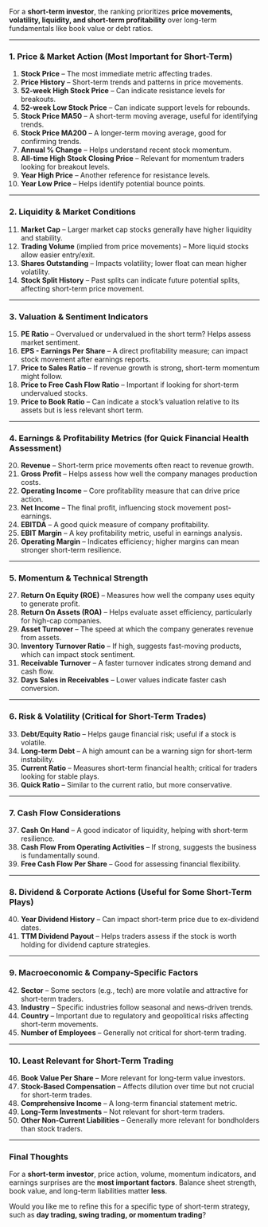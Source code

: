 For a **short-term investor**, the ranking prioritizes **price movements, volatility, liquidity, and short-term profitability** over long-term fundamentals like book value or debt ratios.  

---

### **1. Price & Market Action (Most Important for Short-Term)**
1. **Stock Price** – The most immediate metric affecting trades.  
2. **Price History** – Short-term trends and patterns in price movements.  
3. **52-week High Stock Price** – Can indicate resistance levels for breakouts.  
4. **52-week Low Stock Price** – Can indicate support levels for rebounds.  
5. **Stock Price MA50** – A short-term moving average, useful for identifying trends.  
6. **Stock Price MA200** – A longer-term moving average, good for confirming trends.  
7. **Annual % Change** – Helps understand recent stock momentum.  
8. **All-time High Stock Closing Price** – Relevant for momentum traders looking for breakout levels.  
9. **Year High Price** – Another reference for resistance levels.  
10. **Year Low Price** – Helps identify potential bounce points.  

---

### **2. Liquidity & Market Conditions**
11. **Market Cap** – Larger market cap stocks generally have higher liquidity and stability.  
12. **Trading Volume** (implied from price movements) – More liquid stocks allow easier entry/exit.  
13. **Shares Outstanding** – Impacts volatility; lower float can mean higher volatility.  
14. **Stock Split History** – Past splits can indicate future potential splits, affecting short-term price movement.  

---

### **3. Valuation & Sentiment Indicators**
15. **PE Ratio** – Overvalued or undervalued in the short term? Helps assess market sentiment.  
16. **EPS - Earnings Per Share** – A direct profitability measure; can impact stock movement after earnings reports.  
17. **Price to Sales Ratio** – If revenue growth is strong, short-term momentum might follow.  
18. **Price to Free Cash Flow Ratio** – Important if looking for short-term undervalued stocks.  
19. **Price to Book Ratio** – Can indicate a stock’s valuation relative to its assets but is less relevant short term.  

---

### **4. Earnings & Profitability Metrics (for Quick Financial Health Assessment)**
20. **Revenue** – Short-term price movements often react to revenue growth.  
21. **Gross Profit** – Helps assess how well the company manages production costs.  
22. **Operating Income** – Core profitability measure that can drive price action.  
23. **Net Income** – The final profit, influencing stock movement post-earnings.  
24. **EBITDA** – A good quick measure of company profitability.  
25. **EBIT Margin** – A key profitability metric, useful in earnings analysis.  
26. **Operating Margin** – Indicates efficiency; higher margins can mean stronger short-term resilience.  

---

### **5. Momentum & Technical Strength**
27. **Return On Equity (ROE)** – Measures how well the company uses equity to generate profit.  
28. **Return On Assets (ROA)** – Helps evaluate asset efficiency, particularly for high-cap companies.  
29. **Asset Turnover** – The speed at which the company generates revenue from assets.  
30. **Inventory Turnover Ratio** – If high, suggests fast-moving products, which can impact stock sentiment.  
31. **Receivable Turnover** – A faster turnover indicates strong demand and cash flow.  
32. **Days Sales in Receivables** – Lower values indicate faster cash conversion.  

---

### **6. Risk & Volatility (Critical for Short-Term Trades)**
33. **Debt/Equity Ratio** – Helps gauge financial risk; useful if a stock is volatile.  
34. **Long-term Debt** – A high amount can be a warning sign for short-term instability.  
35. **Current Ratio** – Measures short-term financial health; critical for traders looking for stable plays.  
36. **Quick Ratio** – Similar to the current ratio, but more conservative.  

---

### **7. Cash Flow Considerations**
37. **Cash On Hand** – A good indicator of liquidity, helping with short-term resilience.  
38. **Cash Flow From Operating Activities** – If strong, suggests the business is fundamentally sound.  
39. **Free Cash Flow Per Share** – Good for assessing financial flexibility.  

---

### **8. Dividend & Corporate Actions (Useful for Some Short-Term Plays)**
40. **Year Dividend History** – Can impact short-term price due to ex-dividend dates.  
41. **TTM Dividend Payout** – Helps traders assess if the stock is worth holding for dividend capture strategies.  

---

### **9. Macroeconomic & Company-Specific Factors**
42. **Sector** – Some sectors (e.g., tech) are more volatile and attractive for short-term traders.  
43. **Industry** – Specific industries follow seasonal and news-driven trends.  
44. **Country** – Important due to regulatory and geopolitical risks affecting short-term movements.  
45. **Number of Employees** – Generally not critical for short-term trading.  

---

### **10. Least Relevant for Short-Term Trading**
46. **Book Value Per Share** – More relevant for long-term value investors.  
47. **Stock-Based Compensation** – Affects dilution over time but not crucial for short-term trades.  
48. **Comprehensive Income** – A long-term financial statement metric.  
49. **Long-Term Investments** – Not relevant for short-term traders.  
50. **Other Non-Current Liabilities** – Generally more relevant for bondholders than stock traders.  

---

### **Final Thoughts**
For a **short-term investor**, price action, volume, momentum indicators, and earnings surprises are the **most important factors**. Balance sheet strength, book value, and long-term liabilities matter **less**.  

Would you like me to refine this for a specific type of short-term strategy, such as **day trading, swing trading, or momentum trading**?
